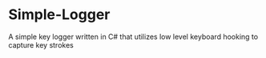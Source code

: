 # Simple-Logger
A simple key logger written in C# that utilizes low level keyboard hooking to capture key strokes
